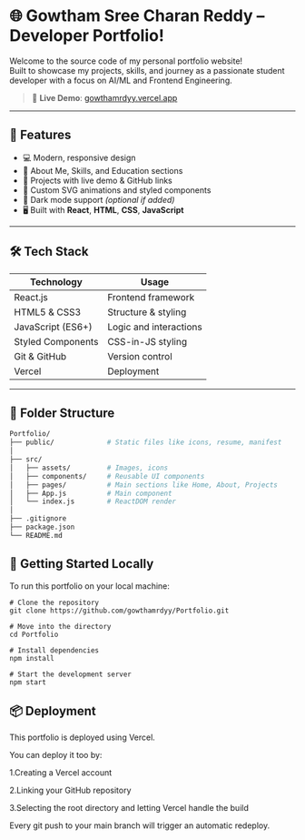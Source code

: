 # 🌐 Gowtham Sree Charan Reddy – Developer Portfolio!

Welcome to the source code of my personal portfolio website!  
Built to showcase my projects, skills, and journey as a passionate student developer with a focus on AI/ML and Frontend Engineering.

> 🚀 **Live Demo**: [gowthamrdyy.vercel.app](https://gowthamrdyy.vercel.app)

---

## 📌 Features

- 💻 Modern, responsive design  
- 🧠 About Me, Skills, and Education sections  
- 🧰 Projects with live demo & GitHub links  
- 🎨 Custom SVG animations and styled components  
- 🌙 Dark mode support *(optional if added)*  
- 🖥️ Built with **React**, **HTML**, **CSS**, **JavaScript**

---

## 🛠 Tech Stack

| Technology       | Usage                   |
|------------------|--------------------------|
| React.js         | Frontend framework       |
| HTML5 & CSS3     | Structure & styling      |
| JavaScript (ES6+)| Logic and interactions   |
| Styled Components| CSS-in-JS styling        |
| Git & GitHub     | Version control          |
| Vercel           | Deployment               |

---

## 📁 Folder Structure

```bash
Portfolio/
├── public/             # Static files like icons, resume, manifest
│
├── src/
│   ├── assets/         # Images, icons
│   ├── components/     # Reusable UI components
│   ├── pages/          # Main sections like Home, About, Projects
│   ├── App.js          # Main component
│   └── index.js        # ReactDOM render
│
├── .gitignore
├── package.json
└── README.md
```


## 🚀 Getting Started Locally
To run this portfolio on your local machine:

```
# Clone the repository
git clone https://github.com/gowthamrdyy/Portfolio.git

# Move into the directory
cd Portfolio

# Install dependencies
npm install

# Start the development server
npm start
```

## 📦 Deployment

This portfolio is deployed using Vercel.

You can deploy it too by:

1.Creating a Vercel account

2.Linking your GitHub repository

3.Selecting the root directory and letting Vercel handle the build

Every git push to your main branch will trigger an automatic redeploy.






